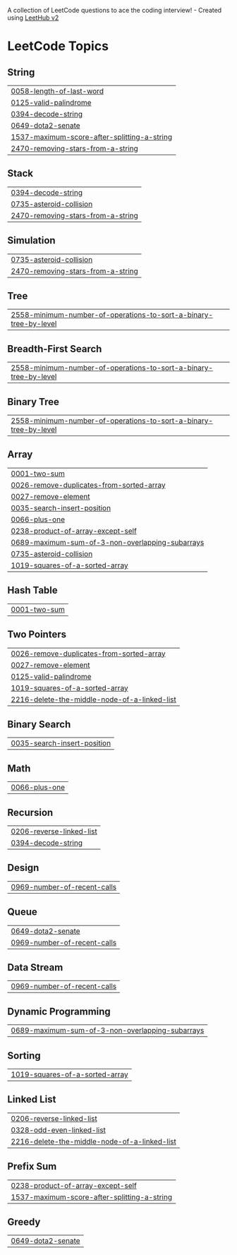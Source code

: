 A collection of LeetCode questions to ace the coding interview! - Created using [LeetHub v2](https://github.com/arunbhardwaj/LeetHub-2.0)
<!---LeetCode Topics Start-->
# LeetCode Topics
## String
|  |
| ------- |
| [0058-length-of-last-word](https://github.com/NaveenDev-Hub/LeetCode/tree/master/0058-length-of-last-word) |
| [0125-valid-palindrome](https://github.com/NaveenDev-Hub/LeetCode/tree/master/0125-valid-palindrome) |
| [0394-decode-string](https://github.com/NaveenDev-Hub/LeetCode/tree/master/0394-decode-string) |
| [0649-dota2-senate](https://github.com/NaveenDev-Hub/LeetCode/tree/master/0649-dota2-senate) |
| [1537-maximum-score-after-splitting-a-string](https://github.com/NaveenDev-Hub/LeetCode/tree/master/1537-maximum-score-after-splitting-a-string) |
| [2470-removing-stars-from-a-string](https://github.com/NaveenDev-Hub/LeetCode/tree/master/2470-removing-stars-from-a-string) |
## Stack
|  |
| ------- |
| [0394-decode-string](https://github.com/NaveenDev-Hub/LeetCode/tree/master/0394-decode-string) |
| [0735-asteroid-collision](https://github.com/NaveenDev-Hub/LeetCode/tree/master/0735-asteroid-collision) |
| [2470-removing-stars-from-a-string](https://github.com/NaveenDev-Hub/LeetCode/tree/master/2470-removing-stars-from-a-string) |
## Simulation
|  |
| ------- |
| [0735-asteroid-collision](https://github.com/NaveenDev-Hub/LeetCode/tree/master/0735-asteroid-collision) |
| [2470-removing-stars-from-a-string](https://github.com/NaveenDev-Hub/LeetCode/tree/master/2470-removing-stars-from-a-string) |
## Tree
|  |
| ------- |
| [2558-minimum-number-of-operations-to-sort-a-binary-tree-by-level](https://github.com/NaveenDev-Hub/LeetCode/tree/master/2558-minimum-number-of-operations-to-sort-a-binary-tree-by-level) |
## Breadth-First Search
|  |
| ------- |
| [2558-minimum-number-of-operations-to-sort-a-binary-tree-by-level](https://github.com/NaveenDev-Hub/LeetCode/tree/master/2558-minimum-number-of-operations-to-sort-a-binary-tree-by-level) |
## Binary Tree
|  |
| ------- |
| [2558-minimum-number-of-operations-to-sort-a-binary-tree-by-level](https://github.com/NaveenDev-Hub/LeetCode/tree/master/2558-minimum-number-of-operations-to-sort-a-binary-tree-by-level) |
## Array
|  |
| ------- |
| [0001-two-sum](https://github.com/NaveenDev-Hub/LeetCode/tree/master/0001-two-sum) |
| [0026-remove-duplicates-from-sorted-array](https://github.com/NaveenDev-Hub/LeetCode/tree/master/0026-remove-duplicates-from-sorted-array) |
| [0027-remove-element](https://github.com/NaveenDev-Hub/LeetCode/tree/master/0027-remove-element) |
| [0035-search-insert-position](https://github.com/NaveenDev-Hub/LeetCode/tree/master/0035-search-insert-position) |
| [0066-plus-one](https://github.com/NaveenDev-Hub/LeetCode/tree/master/0066-plus-one) |
| [0238-product-of-array-except-self](https://github.com/NaveenDev-Hub/LeetCode/tree/master/0238-product-of-array-except-self) |
| [0689-maximum-sum-of-3-non-overlapping-subarrays](https://github.com/NaveenDev-Hub/LeetCode/tree/master/0689-maximum-sum-of-3-non-overlapping-subarrays) |
| [0735-asteroid-collision](https://github.com/NaveenDev-Hub/LeetCode/tree/master/0735-asteroid-collision) |
| [1019-squares-of-a-sorted-array](https://github.com/NaveenDev-Hub/LeetCode/tree/master/1019-squares-of-a-sorted-array) |
## Hash Table
|  |
| ------- |
| [0001-two-sum](https://github.com/NaveenDev-Hub/LeetCode/tree/master/0001-two-sum) |
## Two Pointers
|  |
| ------- |
| [0026-remove-duplicates-from-sorted-array](https://github.com/NaveenDev-Hub/LeetCode/tree/master/0026-remove-duplicates-from-sorted-array) |
| [0027-remove-element](https://github.com/NaveenDev-Hub/LeetCode/tree/master/0027-remove-element) |
| [0125-valid-palindrome](https://github.com/NaveenDev-Hub/LeetCode/tree/master/0125-valid-palindrome) |
| [1019-squares-of-a-sorted-array](https://github.com/NaveenDev-Hub/LeetCode/tree/master/1019-squares-of-a-sorted-array) |
| [2216-delete-the-middle-node-of-a-linked-list](https://github.com/NaveenDev-Hub/LeetCode/tree/master/2216-delete-the-middle-node-of-a-linked-list) |
## Binary Search
|  |
| ------- |
| [0035-search-insert-position](https://github.com/NaveenDev-Hub/LeetCode/tree/master/0035-search-insert-position) |
## Math
|  |
| ------- |
| [0066-plus-one](https://github.com/NaveenDev-Hub/LeetCode/tree/master/0066-plus-one) |
## Recursion
|  |
| ------- |
| [0206-reverse-linked-list](https://github.com/NaveenDev-Hub/LeetCode/tree/master/0206-reverse-linked-list) |
| [0394-decode-string](https://github.com/NaveenDev-Hub/LeetCode/tree/master/0394-decode-string) |
## Design
|  |
| ------- |
| [0969-number-of-recent-calls](https://github.com/NaveenDev-Hub/LeetCode/tree/master/0969-number-of-recent-calls) |
## Queue
|  |
| ------- |
| [0649-dota2-senate](https://github.com/NaveenDev-Hub/LeetCode/tree/master/0649-dota2-senate) |
| [0969-number-of-recent-calls](https://github.com/NaveenDev-Hub/LeetCode/tree/master/0969-number-of-recent-calls) |
## Data Stream
|  |
| ------- |
| [0969-number-of-recent-calls](https://github.com/NaveenDev-Hub/LeetCode/tree/master/0969-number-of-recent-calls) |
## Dynamic Programming
|  |
| ------- |
| [0689-maximum-sum-of-3-non-overlapping-subarrays](https://github.com/NaveenDev-Hub/LeetCode/tree/master/0689-maximum-sum-of-3-non-overlapping-subarrays) |
## Sorting
|  |
| ------- |
| [1019-squares-of-a-sorted-array](https://github.com/NaveenDev-Hub/LeetCode/tree/master/1019-squares-of-a-sorted-array) |
## Linked List
|  |
| ------- |
| [0206-reverse-linked-list](https://github.com/NaveenDev-Hub/LeetCode/tree/master/0206-reverse-linked-list) |
| [0328-odd-even-linked-list](https://github.com/NaveenDev-Hub/LeetCode/tree/master/0328-odd-even-linked-list) |
| [2216-delete-the-middle-node-of-a-linked-list](https://github.com/NaveenDev-Hub/LeetCode/tree/master/2216-delete-the-middle-node-of-a-linked-list) |
## Prefix Sum
|  |
| ------- |
| [0238-product-of-array-except-self](https://github.com/NaveenDev-Hub/LeetCode/tree/master/0238-product-of-array-except-self) |
| [1537-maximum-score-after-splitting-a-string](https://github.com/NaveenDev-Hub/LeetCode/tree/master/1537-maximum-score-after-splitting-a-string) |
## Greedy
|  |
| ------- |
| [0649-dota2-senate](https://github.com/NaveenDev-Hub/LeetCode/tree/master/0649-dota2-senate) |
<!---LeetCode Topics End-->